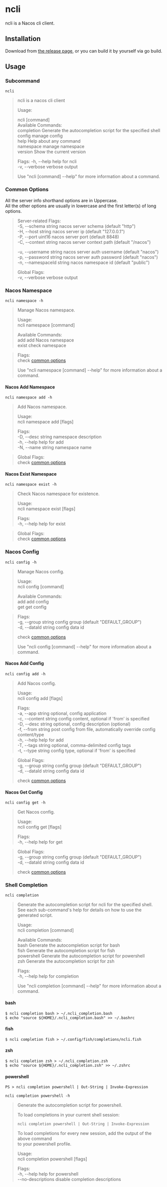 # ncli
ncli is a Nacos cli client.

## Installation
Download from [the release page](https://github.com/nacos-cli/ncli/releases), or you can build it by yourself via go build.

## Usage

### Subcommand

`ncli`

>  ncli is a nacos cli client  
> 
>Usage:  
>  
>ncli [command]  
>Available Commands:  
>  completion  Generate the autocompletion script for the specified shell  
>  config      manage config  
>  help        Help about any command  
>  namespace   manage namespace  
>  version     Show the current version  
> 
>Flags:
>-h, --help      help for ncli  
>-v, --verbose   verbose output  
>  
> Use "ncli [command] --help" for more information about a command.  

### Common Options

All the server info shorthand options are in Uppercase.  
All the other options are usually in lowercase and the first letter(s) of long options.  

>Server-related Flags:  
>-S, --schema string         nacos server schema (default "http")  
>-H, --host string           nacos server ip (default "127.0.0.1")  
>-P, --port uint16           nacos server port (default 8848)  
>-C, --context string        nacos server context path (default "/nacos")
>
>-u, --username string      nacos server auth username (default "nacos")  
>-p, --password string      nacos server auth password (default "nacos")  
>-n, --namespaceId string   nacos namespace id (default "public")  
>
>Global Flags:  
>-v, --verbose   verbose output

### Nacos Namespace

`ncli namespace -h`

>Manage Nacos namespace.  
>  
>Usage:  
>ncli namespace [command]  
>  
>Available Commands:  
>add         add Nacos namespace  
>exist       check namespace  
>  
 
>Flags:  
> check [common options](#common-options)  
>  
>Use "ncli namespace [command] --help" for more information about a command.  

#### Nacos Add Namespace

`ncli namespace add -h`

> Add Nacos namespace.  
>   
> Usage:  
> ncli namespace add [flags]  
>   
> Flags:  
> -D, --desc string   namespace description  
> -h, --help          help for add  
> -N, --name string   namespace name  
>   
 
> Global Flags:  
> check [common options](#common-options)  
 
#### Nacos Exist Namespace

`ncli namespace exist -h`

>   
> Check Nacos namespace for existence.  
>   
> Usage:  
> ncli namespace exist [flags]  
>   
> Flags:  
> -h, --help   help for exist  


> Global Flags:  
> check [common options](#common-options)  


### Nacos Config

`ncli config -h`

> Manage Nacos config.  
>   
> Usage:  
> ncli config [command]  
>   
> Available Commands:  
> add         add config  
> get         get config  
   
> Flags:  
> -g, --group string         config group (default "DEFAULT_GROUP")  
> -d, --dataId string        config data id  
>
> check [common options](#common-options)  
>   
> Use "ncli config [command] --help" for more information about a command.  

#### Nacos Add Config

`ncli config add -h`

>   Add Nacos config.  
>   
> Usage:  
> ncli config add [flags]  
>   
> Flags:  
> -a, --app string       optional, config application  
> -c, --content string   config content, optional if 'from' is specified  
> -D, --desc string      optional, config description (optional)  
> -f, --from string      post config from file, automatically override config content/type  
> -h, --help             help for add  
> -T, --tags string      optional, comma-delimited config tags  
> -t, --type string      config type, optional if 'from' is specified  

> Global Flags:  
> -g, --group string         config group (default "DEFAULT_GROUP")  
> -d, --dataId string        config data id  
>
> check [common options](#common-options)  

#### Nacos Get Config

`ncli config get -h`

> Get Nacos config.  
>   
> Usage:  
> ncli config get [flags]  
>   
> Flags:  
> -h, --help   help for get  

> Global Flags:  
> -g, --group string         config group (default "DEFAULT_GROUP")  
> -d, --dataId string        config data id  
>
> check [common options](#common-options)  


### Shell Completion

`ncli completion`

>  Generate the autocompletion script for ncli for the specified shell.  
>  See each sub-command's help for details on how to use the generated script.  
>    
>  Usage:  
>  ncli completion [command]  
>    
>  Available Commands:  
>  bash        Generate the autocompletion script for bash  
>  fish        Generate the autocompletion script for fish  
>  powershell  Generate the autocompletion script for powershell  
>  zsh         Generate the autocompletion script for zsh  
>    
>  Flags:  
>  -h, --help   help for completion  
>    
>  Use "ncli completion [command] --help" for more information about a command.  

#### bash

```
$ ncli completion bash > ~/.ncli_completion.bash
$ echo "source ${HOME}/.ncli_completion.bash" >> ~/.bashrc
```

#### fish

```
$ ncli completion fish > ~/.config/fish/completions/ncli.fish
```

#### zsh

```
$ ncli completion zsh > ~/.ncli_completion.zsh
$ echo "source ${HOME}/.ncli_completion.zsh" >> ~/.zshrc
```

#### powershell

```
PS > ncli completion powershell | Out-String | Invoke-Expression  
```

`ncli completion powershell -h`

> Generate the autocompletion script for powershell.  
>   
> To load completions in your current shell session:  
>   
>     ncli completion powershell | Out-String | Invoke-Expression  
>   
> To load completions for every new session, add the output of the above command  
> to your powershell profile.  
>   
> Usage:  
> ncli completion powershell [flags]  
>   
> Flags:  
> -h, --help              help for powershell  
> --no-descriptions   disable completion descriptions  
